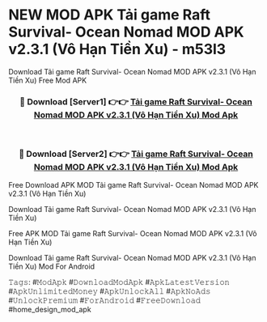# NEW MOD APK Tải game Raft Survival- Ocean Nomad MOD APK v2.3.1 (Vô Hạn Tiền Xu) - m53l3
Download Tải game Raft Survival- Ocean Nomad MOD APK v2.3.1 (Vô Hạn Tiền Xu) Free Mod APK

<div align="center">
<h3>🔴 Download [Server1] 👉👉 <a href="https://apk-comot.site?title=Tải_game_Raft_Survival-_Ocean_Nomad_MOD_APK_v2.3.1_(Vô_Hạn_Tiền_Xu)">Tải game Raft Survival- Ocean Nomad MOD APK v2.3.1 (Vô Hạn Tiền Xu) Mod Apk</a></h3><br>

<h3>🔴 Download [Server2] 👉👉 <a href="https://apk-comot.site?title=Tải_game_Raft_Survival-_Ocean_Nomad_MOD_APK_v2.3.1_(Vô_Hạn_Tiền_Xu)">Tải game Raft Survival- Ocean Nomad MOD APK v2.3.1 (Vô Hạn Tiền Xu) Mod Apk</a></h3>
</div>


Free Download APK MOD Tải game Raft Survival- Ocean Nomad MOD APK v2.3.1 (Vô Hạn Tiền Xu)

Download Tải game Raft Survival- Ocean Nomad MOD APK v2.3.1 (Vô Hạn Tiền Xu) 

Free APK MOD Tải game Raft Survival- Ocean Nomad MOD APK v2.3.1 (Vô Hạn Tiền Xu) 

Download Tải game Raft Survival- Ocean Nomad MOD APK v2.3.1 (Vô Hạn Tiền Xu) Mod For Android

𝚃𝚊𝚐𝚜: #𝙼𝚘𝚍𝙰𝚙𝚔 #𝙳𝚘𝚠𝚗𝚕𝚘𝚊𝚍𝙼𝚘𝚍𝙰𝚙𝚔 #𝙰𝚙𝚔𝙻𝚊𝚝𝚎𝚜𝚝𝚅𝚎𝚛𝚜𝚒𝚘𝚗 #𝙰𝚙𝚔𝚄𝚗𝚕𝚒𝚖𝚒𝚝𝚎𝚍𝙼𝚘𝚗𝚎𝚢 #𝙰𝚙𝚔𝚄𝚗𝚕𝚘𝚌𝚔𝙰𝚕𝚕 #𝙰𝚙𝚔𝙽𝚘𝙰𝚍𝚜 #𝚄𝚗𝚕𝚘𝚌𝚔𝙿𝚛𝚎𝚖𝚒𝚞𝚖 #𝙵𝚘𝚛𝙰𝚗𝚍𝚛𝚘𝚒𝚍 #𝙵𝚛𝚎𝚎𝙳𝚘𝚠𝚗𝚕𝚘𝚊𝚍 #home_design_mod_apk
